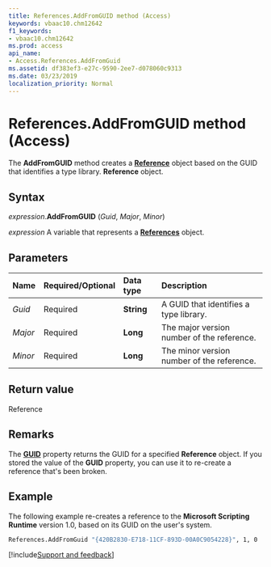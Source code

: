 ```yaml
---
title: References.AddFromGUID method (Access)
keywords: vbaac10.chm12642
f1_keywords:
- vbaac10.chm12642
ms.prod: access
api_name:
- Access.References.AddFromGuid
ms.assetid: df383ef3-e27c-9590-2ee7-d078060c9313
ms.date: 03/23/2019
localization_priority: Normal
---
```



# References.AddFromGUID method (Access)

The **AddFromGUID** method creates a **[Reference](Access.Reference.md)** object based on the GUID that identifies a type library. **Reference** object.


## Syntax

_expression_.**AddFromGUID** (_Guid_, _Major_, _Minor_)

_expression_ A variable that represents a **[References](Access.References.md)** object.


## Parameters

|Name|Required/Optional|Data type|Description|
|:-----|:-----|:-----|:-----|
| _Guid_|Required|**String**|A GUID that identifies a type library.|
| _Major_|Required|**Long**|The major version number of the reference.|
| _Minor_|Required|**Long**|The minor version number of the reference.|

## Return value

Reference


## Remarks

The **[GUID](Access.Reference.Guid.md)** property returns the GUID for a specified **Reference** object. If you stored the value of the **GUID** property, you can use it to re-create a reference that's been broken.


## Example

The following example re-creates a reference to the **Microsoft Scripting Runtime** version 1.0, based on its GUID on the user's system.

```vb
References.AddFromGuid "{420B2830-E718-11CF-893D-00A0C9054228}", 1, 0

```




[!include[Support and feedback](~/includes/feedback-boilerplate.md)]